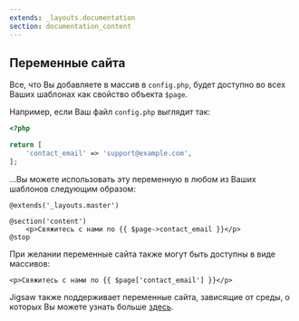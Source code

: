 ```yaml
---
extends: _layouts.documentation
section: documentation_content
---
```


## Переменные сайта

Все, что Вы добавляете в массив в `config.php`, будет доступно во всех Ваших шаблонах как свойство объекта `$page`.

Например, если Ваш файл `config.php` выглядит так:

```php
<?php

return [
    'contact_email' => 'support@example.com',
];
```

...Вы можете использовать эту переменную в любом из Ваших шаблонов следующим образом:

```
@extends('_layouts.master')

@section('content')
    <p>Свяжитесь с нами по {{ $page->contact_email }}</p>
@stop
```

При желании переменные сайта также могут быть доступны в виде массивов:

```
<p>Свяжитесь с нами по {{ $page['contact_email'] }}</p>
```

Jigsaw также поддерживает переменные сайта, зависящие от среды, о которых Вы можете узнать больше [здесь](/docs/environments/).

